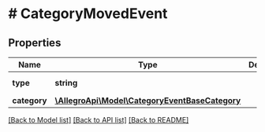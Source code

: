# # CategoryMovedEvent

## Properties

Name | Type | Description | Notes
------------ | ------------- | ------------- | -------------
**type** | **string** |  | [optional] [default to 'CATEGORY_MOVED']
**category** | [**\AllegroApi\Model\CategoryEventBaseCategory**](CategoryEventBaseCategory.md) |  |

[[Back to Model list]](../../README.md#models) [[Back to API list]](../../README.md#endpoints) [[Back to README]](../../README.md)
